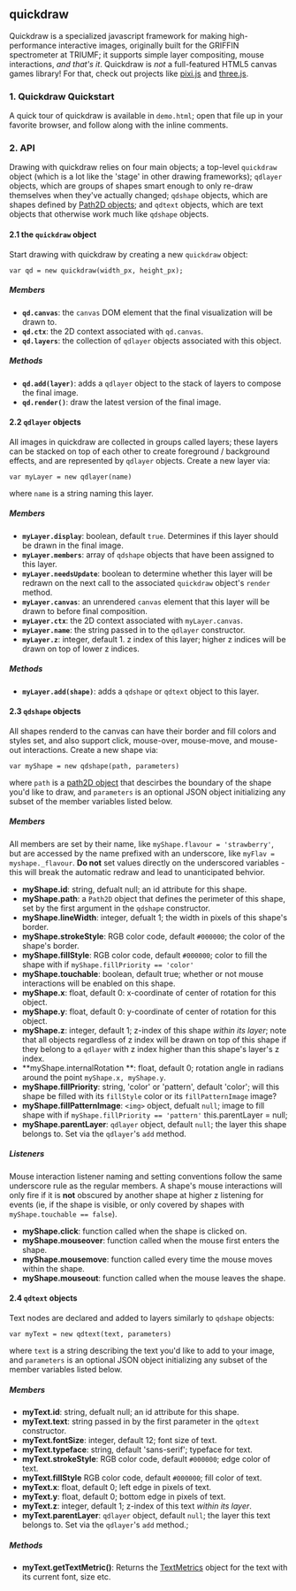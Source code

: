 ## quickdraw

Quickdraw is a specialized javascript framework for making high-performance interactive images, originally built for the GRIFFIN spectrometer at TRIUMF; it supports simple layer compositing, mouse interactions, *and that's it*. Quickdraw is *not* a full-featured HTML5 canvas games library! For that, check out projects like [pixi.js](http://www.pixijs.com/) and [three.js](http://threejs.org/).

### 1. Quickdraw Quickstart

A quick tour of quickdraw is available in `demo.html`; open that file up in your favorite browser, and follow along with the inline comments.

### 2. API

Drawing with quickdraw relies on four main objects; a top-level `quickdraw` object (which is a lot like the 'stage' in other drawing frameworks); `qdlayer` objects, which are groups of shapes smart enough to only re-draw themselves when they've actually changed; `qdshape` objects, which are shapes defined by [Path2D objects](https://developer.mozilla.org/en-US/docs/Web/API/Path2D); and `qdtext` objects, which are text objects that otherwise work much like `qdshape` objects.

#### 2.1 the `quickdraw` object

Start drawing with quickdraw by creating a new `quickdraw` object:

```
var qd = new quickdraw(width_px, height_px);
```

##### Members

 - **`qd.canvas`**: the `canvas` DOM element that the final visualization will be drawn to.
 - **`qd.ctx`**: the 2D context associated with `qd.canvas`.
 - **`qd.layers`**: the collection of `qdlayer` objects associated with this object.

##### Methods

 - **`qd.add(layer)`**: adds a `qdlayer` object to the stack of layers to compose the final image.
 - **`qd.render()`**: draw the latest version of the final image.

#### 2.2 `qdlayer` objects

All images in quickdraw are collected in groups called layers; these layers can be stacked on top of each other to create foreground / background effects, and are represented by `qdlayer` objects. Create a new layer via:

```
var myLayer = new qdlayer(name)
```

where `name` is a string naming this layer.

##### Members

 - **`myLayer.display`**: boolean, default `true`. Determines if this layer should be drawn in the final image.
 - **`myLayer.members`**: array of `qdshape` objects that have been assigned to this layer.
 - **`myLayer.needsUpdate`**: boolean to determine whether this layer will be redrawn on the next call to the associated `quickdraw` object's `render` method.
 - **`myLayer.canvas`**: an unrendered `canvas` element that this layer will be drawn to before final composition.
 - **`myLayer.ctx`**: the 2D context associated with `myLayer.canvas`.
 - **`myLayer.name`**: the string passed in to the `qdlayer` constructor.
 - **`myLayer.z`**: integer, default 1. z index of this layer; higher z indices will be drawn on top of lower z indices.

##### Methods

 - **`myLayer.add(shape)`**: adds a `qdshape` or `qdtext` object to this layer.

#### 2.3 `qdshape` objects

All shapes renderd to the canvas can have their border and fill colors and styles set, and also support click, mouse-over, mouse-move, and mouse-out interactions. Create a new shape via:

```
var myShape = new qdshape(path, parameters)
```

where `path` is a [path2D object](https://developer.mozilla.org/en-US/docs/Web/API/Path2D) that descirbes the boundary of the shape you'd like to draw, and `parameters` is an optional JSON object initializing any subset of the member variables listed below.

##### Members

All members are set by their name, like `myShape.flavour = 'strawberry'`, but are accessed by the name prefixed with an underscore, like `myFlav = myshape._flavour`. **Do not** set values directly on the underscored variables - this will break the automatic redraw and lead to unanticipated behvior.

 - **myShape.id**: string, defualt null; an id attribute for this shape.
 - **myShape.path**: a `Path2D` object that defines the perimeter of this shape, set by the first argument in the `qdshape` constructor.
 - **myShape.lineWidth**: integer, defualt 1; the width in pixels of this shape's border.
 - **myShape.strokeStyle**: RGB color code, default `#000000`; the color of the shape's border.
 - **myShape.fillStyle**: RGB color code, default `#000000`; color to fill the shape with if `myShape.fillPriority == 'color'`
 - **myShape.touchable**: boolean, default true; whether or not mouse interactions will be enabled on this shape.
 - **myShape.x**: float, default 0: x-coordinate of center of rotation for this object.
 - **myShape.y**: float, default 0: y-coordinate of center of rotation for this object.
 - **myShape.z**: integer, default 1; z-index of this shape *within its layer*; note that all objects regardless of z index will be drawn on top of this shape if they belong to a `qdlayer` with z index higher than this shape's layer's z index.
 - **myShape.internalRotation **: float, default 0; rotation angle in radians around the point `myShape.x, myShape.y`.
 - **myShape.fillPriority**: string, 'color' or 'pattern', default 'color'; will this shape be filled with its `fillStyle` color or its `fillPatternImage` image?
 - **myShape.fillPatternImage**: `<img>` object, defualt `null`; image to fill shape with if `myShape.fillPriority == 'pattern'`
    this.parentLayer = null;
 - **myShape.parentLayer**: `qdlayer` object, default `null`; the layer this shape belongs to. Set via the `qdlayer`'s `add` method.

##### Listeners

Mouse interaction listener naming and setting conventions follow the same underscore rule as the regular members. A shape's mouse interactions will only fire if it is **not** obscured by another shape at higher z listening for events (ie, if the shape is visible, or only covered by shapes with `myShape.touchable == false`).

 - **myShape.click**: function called when the shape is clicked on.
 - **myShape.mouseover**: function called when the mouse first enters the shape.
 - **myShape.mousemove**: function called every time the mouse moves within the shape.
 - **myShape.mouseout**: function called when the mouse leaves the shape.

 #### 2.4 `qdtext` objects

 Text nodes are declared and added to layers similarly to `qdshape` objects:

 ```
 var myText = new qdtext(text, parameters)
 ```

where `text` is a string describing the text you'd like to add to your image, and `parameters` is an optional JSON object initializing any subset of the member variables listed below.

##### Members

 - **myText.id**: string, defualt null; an id attribute for this shape.
 - **myText.text**: string passed in by the first parameter in the `qdtext` constructor.
 - **myText.fontSize**: integer, default 12; font size of text.
 - **myText.typeface**: string, default 'sans-serif'; typeface for text.
 - **myText.strokeStyle**: RGB color code, default `#000000`; edge color of text.
 - **myText.fillStyle** RGB color code, default `#000000`; fill color of text.
 - **myText.x**: float, default 0; left edge in pixels of text.
 - **myText.y**: float, default 0; bottom edge in pixels of text.
 - **myText.z**: integer, default 1; z-index of this text *within its layer*.
 - **myText.parentLayer**: `qdlayer` object, default `null`; the layer this text belongs to. Set via the `qdlayer`'s `add` method.;

##### Methods

 - **myText.getTextMetric()**: Returns the [TextMetrics](https://developer.mozilla.org/en-US/docs/Web/API/TextMetrics) object for the text with its current font, size etc.